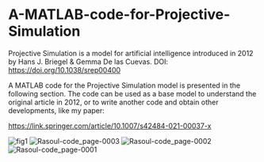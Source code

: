 # A-MATLAB-code-for-Projective-Simulation
Projective Simulation is a model for artificial intelligence introduced in 2012 by Hans J. Briegel &amp; Gemma De las Cuevas. DOI: https://doi.org/10.1038/srep00400

A MATLAB code for the Projective Simulation model is presented in the following section. The code can be used as a base model to understand the original article in 2012, or to write another code and obtain other developments, like my paper:

https://link.springer.com/article/10.1007/s42484-021-00037-x

![fig1](https://github.com/user-attachments/assets/7ddf1042-abfb-40de-bd51-b0f76dc2484e)
![Rasoul-code_page-0003](https://github.com/user-attachments/assets/3c3d63d4-91b9-413b-b25c-fe9954524346)
![Rasoul-code_page-0002](https://github.com/user-attachments/assets/9a60d793-0468-4d86-b101-1ec74eab666b)
![Rasoul-code_page-0001](https://github.com/user-attachments/assets/cac7d319-281c-4a33-ae2c-54e4cd9606fc)
